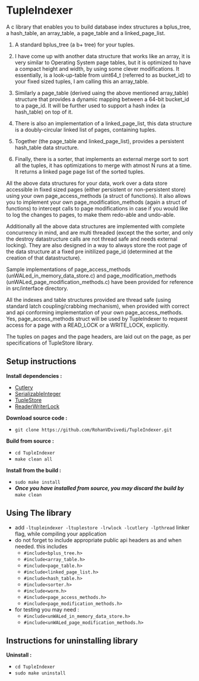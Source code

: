 # TupleIndexer
A c library that enables you to build database index structures a bplus_tree, a hash_table, an array_table, a page_table and a linked_page_list.

1. A standard bplus_tree (a b+ tree) for your tuples.

2. I have come up with another data structure that works like an array, it is very similar to Operating System page tables, but it is optimized to have a compact height and width, by using some clever modifications. It essentially, is a look-up-table from uint64_t (referred to as bucket_id) to your fixed sized tuples, I am calling this an array_table.

3. Similarly a page_table (derived uaing the above mentioned array_table) structure that provides a dynamic mapping between a 64-bit bucket_id to a page_id. It will be further used to support a hash index (a hash_table) on top of it.

4. There is also an implementation of a linked_page_list, this data structure is a doubly-circular linked list of pages, containing tuples.

5. Together (the page_table and linked_page_list), provides a persistent hash_table data structure.

6. Finally, there is a sorter, that implements an external merge sort to sort all the tuples, it has optimizations to merge with atmost N runs at a time. It returns a linked page page list of the sorted tuples.

All the above data structures for your data, work over a data store accessible in fixed sized pages (either persistent or non-persistent store) using your own page_access_methods (a struct of functions). It also allows you to implement your own page_modification_methods (again a struct of functions) to intercept calls to page modifications in case if you would like to log the changes to pages, to make them redo-able and undo-able.

Additionally all the above data structures are implemented with complete concurrency in mind, and are multi threaded (except the the sorter, and only the destroy datastructure calls are not thread safe and needs external locking). They are also designed in a way to always store the root page of the data structure at a fixed pre initilized page_id (determined at the creation of that datastructure).

Sample implementations of page_access_methods (unWALed_in_memory_data_store.c) and page_modification_methods (unWALed_page_modification_methods.c) have been provided for reference in src/interface directory.

All the indexes and table structures provided are thread safe (using standard latch coupling/crabbing mechanism), when provided with correct and api conforming implementation of your own page_access_methods. Yes, page_access_methods struct will be used by TupleIndexer to request access for a page with a READ_LOCK or a WRITE_LOCK, explicitly.

The tuples on pages and the page headers, are laid out on the page, as per specifications of TupleStore library.

## Setup instructions
**Install dependencies :**
 * [Cutlery](https://github.com/RohanVDvivedi/Cutlery)
 * [SerializableInteger](https://github.com/RohanVDvivedi/SerializableInteger)
 * [TupleStore](https://github.com/RohanVDvivedi/TupleStore)
 * [ReaderWriterLock](https://github.com/RohanVDvivedi/ReaderWriterLock)

**Download source code :**
 * `git clone https://github.com/RohanVDvivedi/TupleIndexer.git`

**Build from source :**
 * `cd TupleIndexer`
 * `make clean all`

**Install from the build :**
 * `sudo make install`
 * ***Once you have installed from source, you may discard the build by*** `make clean`

## Using The library
 * add `-ltupleindexer -ltuplestore -lrwlock -lcutlery -lpthread` linker flag, while compiling your application
 * do not forget to include appropriate public api headers as and when needed. this includes
   * `#include<bplus_tree.h>`
   * `#include<array_table.h>`
   * `#include<page_table.h>`
   * `#include<linked_page_list.h>`
   * `#include<hash_table.h>`
   * `#include<sorter.h>`
   * `#include<worm.h>`
   * `#include<page_access_methods.h>`
   * `#include<page_modification_methods.h>`
 * for testing you may need :
   * `#include<unWALed_in_memory_data_store.h>`
   * `#include<unWALed_page_modification_methods.h>`

## Instructions for uninstalling library

**Uninstall :**
 * `cd TupleIndexer`
 * `sudo make uninstall`
